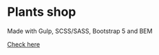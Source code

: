 # Plants shop
Made with Gulp, SCSS/SASS, Bootstrap 5 and BEM

[Check here](https://plshop.netlify.app/)